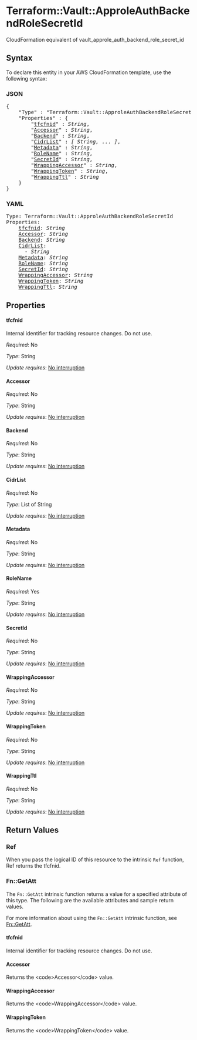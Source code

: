 # Terraform::Vault::ApproleAuthBackendRoleSecretId

CloudFormation equivalent of vault_approle_auth_backend_role_secret_id

## Syntax

To declare this entity in your AWS CloudFormation template, use the following syntax:

### JSON

<pre>
{
    "Type" : "Terraform::Vault::ApproleAuthBackendRoleSecretId",
    "Properties" : {
        "<a href="#tfcfnid" title="tfcfnid">tfcfnid</a>" : <i>String</i>,
        "<a href="#accessor" title="Accessor">Accessor</a>" : <i>String</i>,
        "<a href="#backend" title="Backend">Backend</a>" : <i>String</i>,
        "<a href="#cidrlist" title="CidrList">CidrList</a>" : <i>[ String, ... ]</i>,
        "<a href="#metadata" title="Metadata">Metadata</a>" : <i>String</i>,
        "<a href="#rolename" title="RoleName">RoleName</a>" : <i>String</i>,
        "<a href="#secretid" title="SecretId">SecretId</a>" : <i>String</i>,
        "<a href="#wrappingaccessor" title="WrappingAccessor">WrappingAccessor</a>" : <i>String</i>,
        "<a href="#wrappingtoken" title="WrappingToken">WrappingToken</a>" : <i>String</i>,
        "<a href="#wrappingttl" title="WrappingTtl">WrappingTtl</a>" : <i>String</i>
    }
}
</pre>

### YAML

<pre>
Type: Terraform::Vault::ApproleAuthBackendRoleSecretId
Properties:
    <a href="#tfcfnid" title="tfcfnid">tfcfnid</a>: <i>String</i>
    <a href="#accessor" title="Accessor">Accessor</a>: <i>String</i>
    <a href="#backend" title="Backend">Backend</a>: <i>String</i>
    <a href="#cidrlist" title="CidrList">CidrList</a>: <i>
      - String</i>
    <a href="#metadata" title="Metadata">Metadata</a>: <i>String</i>
    <a href="#rolename" title="RoleName">RoleName</a>: <i>String</i>
    <a href="#secretid" title="SecretId">SecretId</a>: <i>String</i>
    <a href="#wrappingaccessor" title="WrappingAccessor">WrappingAccessor</a>: <i>String</i>
    <a href="#wrappingtoken" title="WrappingToken">WrappingToken</a>: <i>String</i>
    <a href="#wrappingttl" title="WrappingTtl">WrappingTtl</a>: <i>String</i>
</pre>

## Properties

#### tfcfnid

Internal identifier for tracking resource changes. Do not use.

_Required_: No

_Type_: String

_Update requires_: [No interruption](https://docs.aws.amazon.com/AWSCloudFormation/latest/UserGuide/using-cfn-updating-stacks-update-behaviors.html#update-no-interrupt)

#### Accessor

_Required_: No

_Type_: String

_Update requires_: [No interruption](https://docs.aws.amazon.com/AWSCloudFormation/latest/UserGuide/using-cfn-updating-stacks-update-behaviors.html#update-no-interrupt)

#### Backend

_Required_: No

_Type_: String

_Update requires_: [No interruption](https://docs.aws.amazon.com/AWSCloudFormation/latest/UserGuide/using-cfn-updating-stacks-update-behaviors.html#update-no-interrupt)

#### CidrList

_Required_: No

_Type_: List of String

_Update requires_: [No interruption](https://docs.aws.amazon.com/AWSCloudFormation/latest/UserGuide/using-cfn-updating-stacks-update-behaviors.html#update-no-interrupt)

#### Metadata

_Required_: No

_Type_: String

_Update requires_: [No interruption](https://docs.aws.amazon.com/AWSCloudFormation/latest/UserGuide/using-cfn-updating-stacks-update-behaviors.html#update-no-interrupt)

#### RoleName

_Required_: Yes

_Type_: String

_Update requires_: [No interruption](https://docs.aws.amazon.com/AWSCloudFormation/latest/UserGuide/using-cfn-updating-stacks-update-behaviors.html#update-no-interrupt)

#### SecretId

_Required_: No

_Type_: String

_Update requires_: [No interruption](https://docs.aws.amazon.com/AWSCloudFormation/latest/UserGuide/using-cfn-updating-stacks-update-behaviors.html#update-no-interrupt)

#### WrappingAccessor

_Required_: No

_Type_: String

_Update requires_: [No interruption](https://docs.aws.amazon.com/AWSCloudFormation/latest/UserGuide/using-cfn-updating-stacks-update-behaviors.html#update-no-interrupt)

#### WrappingToken

_Required_: No

_Type_: String

_Update requires_: [No interruption](https://docs.aws.amazon.com/AWSCloudFormation/latest/UserGuide/using-cfn-updating-stacks-update-behaviors.html#update-no-interrupt)

#### WrappingTtl

_Required_: No

_Type_: String

_Update requires_: [No interruption](https://docs.aws.amazon.com/AWSCloudFormation/latest/UserGuide/using-cfn-updating-stacks-update-behaviors.html#update-no-interrupt)

## Return Values

### Ref

When you pass the logical ID of this resource to the intrinsic `Ref` function, Ref returns the tfcfnid.

### Fn::GetAtt

The `Fn::GetAtt` intrinsic function returns a value for a specified attribute of this type. The following are the available attributes and sample return values.

For more information about using the `Fn::GetAtt` intrinsic function, see [Fn::GetAtt](https://docs.aws.amazon.com/AWSCloudFormation/latest/UserGuide/intrinsic-function-reference-getatt.html).

#### tfcfnid

Internal identifier for tracking resource changes. Do not use.

#### Accessor

Returns the &lt;code&gt;Accessor&lt;/code&gt; value.

#### WrappingAccessor

Returns the &lt;code&gt;WrappingAccessor&lt;/code&gt; value.

#### WrappingToken

Returns the &lt;code&gt;WrappingToken&lt;/code&gt; value.

